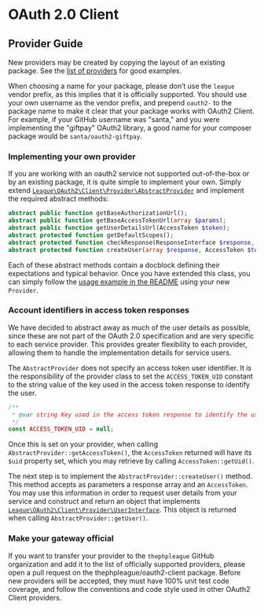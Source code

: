 # OAuth 2.0 Client

## Provider Guide

New providers may be created by copying the layout of an existing package. See
the [list of providers](README.PROVIDERS.md) for good examples.

When choosing a name for your package, please don’t use the `league` vendor
prefix, as this implies that it is officially supported. You should use your own
username as the vendor prefix, and prepend `oauth2-` to the package name to make
it clear that your package works with OAuth2 Client. For example, if your GitHub
username was "santa," and you were implementing the "giftpay" OAuth2 library, a
good name for your composer package would be `santa/oauth2-giftpay`.

### Implementing your own provider

If you are working with an oauth2 service not supported out-of-the-box or by an
existing package, it is quite simple to implement your own. Simply extend
[`League\OAuth2\Client\Provider\AbstractProvider`](src/Provider/AbstractProvider.php)
and implement the required abstract methods:

```php
abstract public function getBaseAuthorizationUrl();
abstract public function getBaseAccessTokenUrl(array $params);
abstract public function getUserDetailsUrl(AccessToken $token);
abstract protected function getDefaultScopes();
abstract protected function checkResponse(ResponseInterface $response, $data);
abstract protected function createUser(array $response, AccessToken $token);
```

Each of these abstract methods contain a docblock defining their expectations
and typical behavior. Once you have extended this class, you can simply follow
the [usage example in the README](README.md#usage) using your new `Provider`.

### Account identifiers in access token responses

We have decided to abstract away as much of the user details as possible, since
these are not part of the OAuth 2.0 specification and are very specific to each
service provider. This provides greater flexibility to each provider, allowing
them to handle the implementation details for service users.

The `AbstractProvider` does not specify an access token user identifier. It is
the responsibility of the provider class to set the `ACCESS_TOKEN_UID` constant
to the string value of the key used in the access token response to identify the
user.

```php
/**
 * @var string Key used in the access token response to identify the user.
 */
const ACCESS_TOKEN_UID = null;
```

Once this is set on your provider, when calling `AbstractProvider::getAccessToken()`,
the `AccessToken` returned will have its `$uid` property set, which you may
retrieve by calling `AccessToken::getUid()`.

The next step is to implement the `AbstractProvider::createUser()` method. This
method accepts as parameters a response array and an `AccessToken`. You may use
this information in order to request user details from your service and
construct and return an object that implements
[`League\OAuth2\Client\Provider\UserInterface`](src/Provider/UserInterface.php).
This object is returned when calling `AbstractProvider::getUser()`.

### Make your gateway official

If you want to transfer your provider to the `thephpleague` GitHub organization
and add it to the list of officially supported providers, please open a pull
request on the thephpleague/oauth2-client package. Before new providers will be
accepted, they must have 100% unit test code coverage, and follow the
conventions and code style used in other OAuth2 Client providers.
